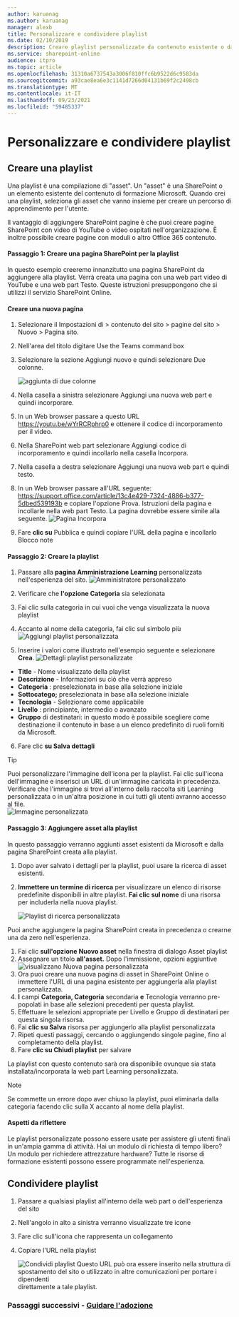 ```yaml
---
author: karuanag
ms.author: karuanag
manager: alexb
title: Personalizzare e condividere playlist
ms.date: 02/10/2019
description: Creare playlist personalizzate da contenuto esistente o da nuove SharePoint pagine
ms.service: sharepoint-online
audience: itpro
ms.topic: article
ms.openlocfilehash: 31310a6737543a3006f810ffc6b9522d6c9583da
ms.sourcegitcommit: a93cae8ea6e3c1141d7266d04131b69f2c2498cb
ms.translationtype: MT
ms.contentlocale: it-IT
ms.lasthandoff: 09/23/2021
ms.locfileid: "59485337"
---
```

# <a name="customize-and-share-playlists"></a>Personalizzare e condividere playlist

## <a name="create-a-playlist"></a>Creare una playlist

Una playlist è una compilazione di "asset". Un "asset" è una SharePoint o un elemento esistente del contenuto di formazione Microsoft. Quando crei una playlist, seleziona gli asset che vanno insieme per creare un percorso di apprendimento per l'utente.  

Il vantaggio di aggiungere SharePoint pagine è che puoi creare pagine SharePoint con video di YouTube o video ospitati nell'organizzazione. È inoltre possibile creare pagine con moduli o altro Office 365 contenuto.  

#### <a name="step-1-create-a-sharepoint-page-for-your-playlist"></a>Passaggio 1: Creare una pagina SharePoint per la playlist
In questo esempio creeremo innanzitutto una pagina SharePoint da aggiungere alla playlist. Verrà creata una pagina con una web part video di YouTube e una web part Testo.  Queste istruzioni presuppongono che si utilizzi il servizio SharePoint Online. 

#### <a name="create-a-new-page"></a>Creare una nuova pagina
1.  Selezionare il Impostazioni di > contenuto del sito > pagine del sito > Nuovo > Pagina sito.
2.  Nell'area del titolo digitare Use the Teams command box
3.  Selezionare la sezione Aggiungi nuovo e quindi selezionare Due colonne.

    ![aggiunta di due colonne](media/clo365addtwocolumn.png)

4.  Nella casella a sinistra selezionare Aggiungi una nuova web part e quindi incorporare. 
5.  In un Web browser passare a questo URL https://youtu.be/wYrRCRphrp0 e ottenere il codice di incorporamento per il video. 
6.  Nella SharePoint web part selezionare Aggiungi codice di incorporamento e quindi incollarlo nella casella Incorpora. 
7.  Nella casella a destra selezionare Aggiungi una nuova web part e quindi testo. 
8.  In un Web browser passare all'URL seguente: https://support.office.com/article/13c4e429-7324-4886-b377-5dbed539193b e copiare l'opzione Prova. Istruzioni della pagina e incollarle nella web part Testo. La pagina dovrebbe essere simile alla seguente. 
   ![Pagina Incorpora](media/clo365teamscommandbox.png)
9.  Fare **clic su** Pubblica e quindi copiare l'URL della pagina e incollarlo Blocco note

#### <a name="step-2-create-the-playlist"></a>Passaggio 2: Creare la playlist

1. Passare alla **pagina Amministrazione Learning** personalizzata nell'esperienza del sito.
   ![Amministratore personalizzato](media/custom_admin.png)
1. Verificare che **l'opzione Categoria** sia selezionata 
1. Fai clic sulla categoria in cui vuoi che venga visualizzata la nuova playlist
1. Accanto al nome della categoria, fai clic sul simbolo più ![ Aggiungi playlist personalizzata](media/custom_addplay.png)

1. Inserire i valori come illustrato nell'esempio seguente e selezionare **Crea**. 
  ![Dettagli playlist personalizzate](media/custom_details.png)
- **Title** - Nome visualizzato della playlist
- **Descrizione** - Informazioni su ciò che verrà appreso
- **Categoria** : preselezionata in base alla selezione iniziale
- **Sottocatego;** preselezionata in base alla selezione iniziale
- **Tecnologia** - Selezionare come applicabile
- **Livello** : principiante, intermedio o avanzato
- **Gruppo** di destinatari: in questo modo è possibile scegliere come destinazione il contenuto in base a un elenco predefinito di ruoli forniti da Microsoft.

6. Fare clic **su Salva dettagli**

> [!TIP]
> Puoi personalizzare l'immagine dell'icona per la playlist.  Fai clic sull'icona dell'immagine e inserisci un URL di un'immagine caricata in precedenza.  Verificare che l'immagine si trovi all'interno della raccolta siti Learning personalizzata o in un'altra posizione in cui tutti gli utenti avranno accesso al file.  
![Immagine personalizzata](media/custom_image.png)

#### <a name="step-3-add-assets-to-the-playlist"></a>Passaggio 3: Aggiungere asset alla playlist
In questo passaggio verranno aggiunti asset esistenti da Microsoft e dalla pagina SharePoint creata alla playlist. 

1. Dopo aver salvato i dettagli per la playlist, puoi usare la ricerca di asset esistenti.
1. **Immettere un termine di ricerca** per visualizzare un elenco di risorse predefinite disponibili in altre playlist. **Fai clic sul nome** di una risorsa per includerla nella nuova playlist.

    ![Playlist di ricerca personalizzata](media/custom_slist.png)

Puoi anche aggiungere la pagina SharePoint creata in precedenza o crearne una da zero nell'esperienza.

1. Fai clic **sull'opzione Nuovo asset** nella finestra di dialogo Asset playlist
1. Assegnare un titolo **all'asset.** Dopo l'immissione, opzioni aggiuntive ![ visualizzano Nuova pagina personalizzata](media/custom_newpage.png)
1. Ora puoi creare una nuova pagina di asset in SharePoint Online o immettere l'URL di una pagina esistente per aggiungerla alla playlist personalizzata. 
1. **I** campi **Categoria, Categoria** secondaria **e** Tecnologia verranno pre-popolati in base alle selezioni precedenti per questa playlist.
1. Effettuare le selezioni appropriate per Livello e Gruppo di destinatari per questa singola risorsa.  
1. Fai **clic su Salva** risorsa per aggiungerlo alla playlist personalizzata
1. Ripeti questi passaggi, cercando o aggiungendo singole pagine, fino al completamento della playlist. 
1. Fare **clic su Chiudi playlist** per salvare

La playlist con questo contenuto sarà ora disponibile ovunque sia stata installata/incorporata la web part Learning personalizzata. 

> [!NOTE]
> Se commette un errore dopo aver chiuso la playlist, puoi eliminarla dalla categoria facendo clic sulla X accanto al nome della playlist.  

#### <a name="things-to-think-about"></a>Aspetti da riflettere

Le playlist personalizzate possono essere usate per assistere gli utenti finali in un'ampia gamma di attività.  Hai un modulo di richiesta di tempo libero?  Un modulo per richiedere attrezzature hardware?  Tutte le risorse di formazione esistenti possono essere programmate nell'esperienza.  

## <a name="share-playlists"></a>Condividere playlist

1. Passare a qualsiasi playlist all'interno della web part o dell'esperienza del sito
1. Nell'angolo in alto a sinistra verranno visualizzate tre icone
1. Fare clic sull'icona che rappresenta un collegamento
1. Copiare l'URL nella playlist

   ![Condividi playlist Questo URL può ora essere inserito nella struttura di spostamento del sito o utilizzato in altre comunicazioni per portare i dipendenti ](media/share.png) direttamente a tale playlist. 

### <a name="next-steps---drive-adoption"></a>Passaggi successivi - [Guidare l'adozione](driveadoption.md)
